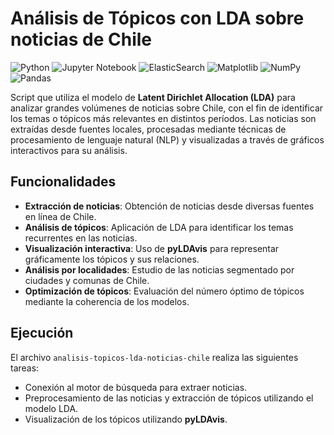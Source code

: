 # Análisis de Tópicos con LDA sobre noticias de Chile

![Python](https://img.shields.io/badge/python-3670A0?style=for-the-badge&logo=python&logoColor=ffdd54)
![Jupyter Notebook](https://img.shields.io/badge/jupyter-%23FA0F00.svg?style=for-the-badge&logo=jupyter&logoColor=white)
![ElasticSearch](https://img.shields.io/badge/-ElasticSearch-005571?style=for-the-badge&logo=elasticsearch)
![Matplotlib](https://img.shields.io/badge/Matplotlib-%23ffffff.svg?style=for-the-badge&logo=Matplotlib&logoColor=black)
![NumPy](https://img.shields.io/badge/numpy-%23013243.svg?style=for-the-badge&logo=numpy&logoColor=white)
![Pandas](https://img.shields.io/badge/pandas-%23150458.svg?style=for-the-badge&logo=pandas&logoColor=white)

Script que utiliza el modelo de **Latent Dirichlet Allocation (LDA)** para analizar grandes volúmenes de noticias sobre Chile, con el fin de identificar los temas o tópicos más relevantes en distintos períodos. Las noticias son extraídas desde fuentes locales, procesadas mediante técnicas de procesamiento de lenguaje natural (NLP) y visualizadas a través de gráficos interactivos para su análisis.

## Funcionalidades

- **Extracción de noticias**: Obtención de noticias desde diversas fuentes en línea de Chile.
- **Análisis de tópicos**: Aplicación de LDA para identificar los temas recurrentes en las noticias.
- **Visualización interactiva**: Uso de **pyLDAvis** para representar gráficamente los tópicos y sus relaciones.
- **Análisis por localidades**: Estudio de las noticias segmentado por ciudades y comunas de Chile.
- **Optimización de tópicos**: Evaluación del número óptimo de tópicos mediante la coherencia de los modelos.

## Ejecución

El archivo `analisis-topicos-lda-noticias-chile` realiza las siguientes tareas:
- Conexión al motor de búsqueda para extraer noticias.
- Preprocesamiento de las noticias y extracción de tópicos utilizando el modelo LDA.
- Visualización de los tópicos utilizando **pyLDAvis**.